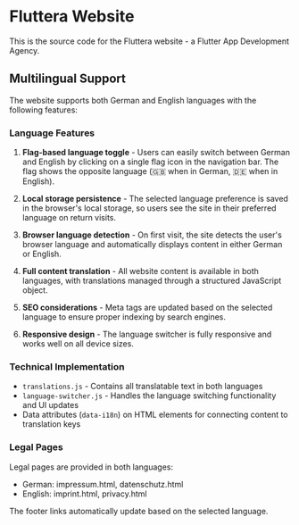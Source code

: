 # Fluttera Website

This is the source code for the Fluttera website - a Flutter App Development Agency.

## Multilingual Support

The website supports both German and English languages with the following features:

### Language Features

1. **Flag-based language toggle** - Users can easily switch between German and English by clicking on a single flag icon in the navigation bar. The flag shows the opposite language (🇬🇧 when in German, 🇩🇪 when in English).

2. **Local storage persistence** - The selected language preference is saved in the browser's local storage, so users see the site in their preferred language on return visits.

3. **Browser language detection** - On first visit, the site detects the user's browser language and automatically displays content in either German or English.

4. **Full content translation** - All website content is available in both languages, with translations managed through a structured JavaScript object.

5. **SEO considerations** - Meta tags are updated based on the selected language to ensure proper indexing by search engines.

6. **Responsive design** - The language switcher is fully responsive and works well on all device sizes.

### Technical Implementation

- `translations.js` - Contains all translatable text in both languages
- `language-switcher.js` - Handles the language switching functionality and UI updates
- Data attributes (`data-i18n`) on HTML elements for connecting content to translation keys

### Legal Pages

Legal pages are provided in both languages:
- German: impressum.html, datenschutz.html
- English: imprint.html, privacy.html

The footer links automatically update based on the selected language.